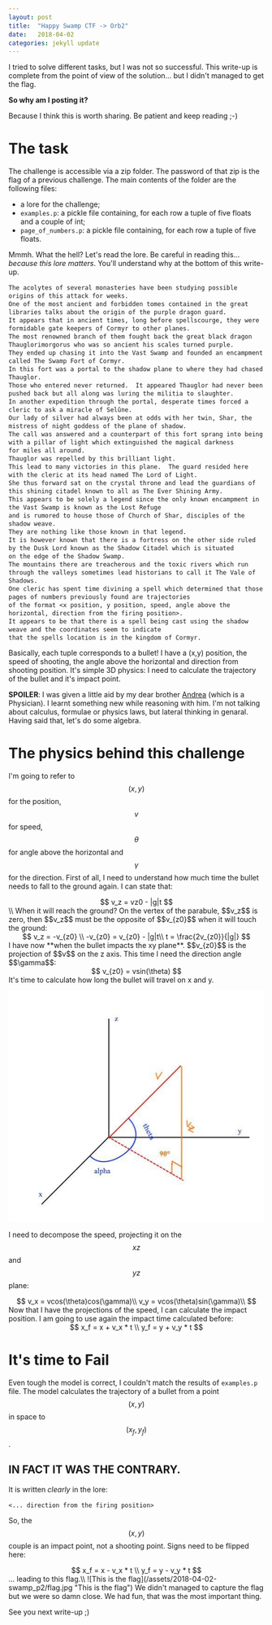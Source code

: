 ```yaml
---
layout: post
title:  "Happy Swamp CTF -> Orb2"
date:   2018-04-02
categories: jekyll update
---
```

<script type="text/javascript" src="http://cdn.mathjax.org/mathjax/latest/MathJax.js?config=TeX-AMS-MML_HTMLorMML"></script>
I tried to solve different tasks, but I was not so successful.
This write-up is complete from the point of view of the solution... but I didn't managed to get the flag.

**So why am I posting it?**

Because I think this is worth sharing. Be patient and keep reading ;-)

# The task
The challenge is accessible via a zip folder. The password of that zip is the flag
of a previous challenge. The main contents of the folder are the following files:
* a lore for the challenge;
* `examples.p`: a pickle file containing, for each row a tuple of five floats and a couple of int;
* `page_of_numbers.p`: a pickle file containing, for each row a tuple of five floats.

Mmmh. What the hell?
Let's read the lore. Be careful in reading this... *because this lore matters*.
You'll understand why at the bottom of this write-up.

```
The acolytes of several monasteries have been studying possible origins of this attack for weeks.  
One of the most ancient and forbidden tomes contained in the great libraries talks about the origin of the purple dragon guard.  
It appears that in ancient times, long before spellscourge, they were formidable gate keepers of Cormyr to other planes.  
The most renowned branch of them fought back the great black dragon Thauglorimorgorus who was so ancient his scales turned purple.  
They ended up chasing it into the Vast Swamp and founded an encampment called The Swamp Fort of Cormyr.
In this fort was a portal to the shadow plane to where they had chased Thauglor.  
Those who entered never returned.  It appeared Thauglor had never been pushed back but all along was luring the militia to slaughter.  
In another expedition through the portal, desperate times forced a cleric to ask a miracle of Selûne.  
Our lady of silver had always been at odds with her twin, Shar, the mistress of night goddess of the plane of shadow.  
The call was answered and a counterpart of this fort sprang into being with a pillar of light which extinguished the magical darkness
for miles all around.  
Thauglor was repelled by this brilliant light.
This lead to many victories in this plane.  The guard resided here with the cleric at its head named The Lord of Light.  
She thus forward sat on the crystal throne and lead the guardians of this shining citadel known to all as The Ever Shining Army.
This appears to be solely a legend since the only known encampment in the Vast Swamp is known as the Lost Refuge
and is rumored to house those of Church of Shar, disciples of the shadow weave.  
They are nothing like those known in that legend.  
It is however known that there is a fortress on the other side ruled by the Dusk Lord known as the Shadow Citadel which is situated
on the edge of the Shadow Swamp.  
The mountains there are treacherous and the toxic rivers which run through the valleys sometimes lead historians to call it The Vale of Shadows.
One cleric has spent time divining a spell which determined that those pages of numbers previously found are trajectories
of the format <x position, y position, speed, angle above the horizontal, direction from the firing position>.  
It appears to be that there is a spell being cast using the shadow weave and the coordinates seem to indicate
that the spells location is in the kingdom of Cormyr.
```

Basically, each tuple corresponds to a bullet! I have a (x,y) position, the speed of shooting,
the angle above the horizontal and direction from shooting position.
It's simple 3D physics: I need to calculate the trajectory of the bullet and it's impact point.

**SPOILER**: I was given a little aid by my dear brother <span style="color: blue">[Andrea](https://andreajens.gamejolt.io/)</span> (which is a Physician).
I learnt something new while reasoning with him. I'm not talking about calculus, formulae or physics laws, but lateral thinking in genaral.
Having said that, let's do some algebra.

# The physics behind this challenge
I'm going to refer to $$(x,y)$$ for the position, $$v$$ for speed, $$\theta$$ for angle above the horizontal and $$\gamma$$ for the direction.
First of all, I need to understand how much time the bullet needs to fall to the ground again.
I can state that:
<center>
$$
v_z = vz0 - |g|t
$$
</center>
\\
When it will reach the ground? On the vertex of the parabule, $$v_z$$ is zero, then $$v_z$$ must be
the opposite of $$v_{z0}$$ when it will touch the ground:
<center>
$$
v_z = -v_{z0} \\
-v_{z0} = v_{z0} - |g|t\\
t = \frac{2v_{z0}}{|g|}
$$
</center>
I have now **when the bullet impacts the xy plane**. $$v_{z0}$$ is the projection of $$v$$ on the z axis.
This time I need the direction angle $$\gamma$$:
<center>
$$
v_{z0} = vsin(\theta)
$$
</center>
It's time to calculate how long the bullet will travel on x and y.

![This is our settings](/assets/2018-04-02-swamp_p2/3dplane.jpg "This is our settings")

I need to decompose the speed, projecting it on the $$xz$$ and $$yz$$ plane:
<center>
$$
v_x = vcos(\theta)cos(\gamma)\\
v_y = vcos(\theta)sin(\gamma)\\
$$
</center>
Now that I have the projections of the speed, I can calculate the impact position.
I am going to use again the impact time calculated before:
<center>
$$
x_f = x + v_x * t \\
y_f = y + v_y * t
$$
</center>

# It's time to Fail
Even tough the model is correct, I couldn't match the results of `examples.p` file.
The model calculates the trajectory of a bullet from a point $$(x,y)$$ in space to $$(x_f, y_f)$$.

## IN FACT IT WAS THE CONTRARY.

It is written *clearly* in the lore:

```
<... direction from the firing position>
```
So, the $$(x,y)$$ couple is an impact point, not a shooting point.
Signs need to be flipped here:
<center>
$$
x_f = x - v_x * t \\
y_f = y - v_y * t
$$
</center>
... leading to this flag.\\
![This is the flag](/assets/2018-04-02-swamp_p2/flag.jpg "This is the flag")
We didn't managed to capture the flag but we were so damn close. We had fun, that was the most important thing.

See you next write-up ;)
